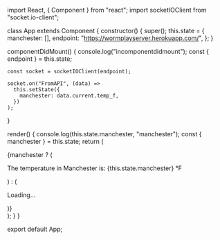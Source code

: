 import React, { Component } from "react";
import socketIOClient from "socket.io-client";

class App extends Component {
constructor() {
super();
this.state = {
manchester: [],
endpoint: "https://wormplayserver.herokuapp.com/",
};
}

componentDidMount() {
console.log("incomponentdidmount");
const { endpoint } = this.state;

    const socket = socketIOClient(endpoint);

    socket.on("FromAPI", (data) =>
      this.setState({
        manchester: data.current.temp_f,
      })
    );

}

render() {
console.log(this.state.manchester, "manchester");
const { manchester } = this.state;
return (
<div style={{ textAlign: "center" }}>
{manchester ? (
<p>The temperature in Manchester is: {this.state.manchester} °F</p>
) : (
<p>Loading...</p>
)}
</div>
);
}
}

export default App;
